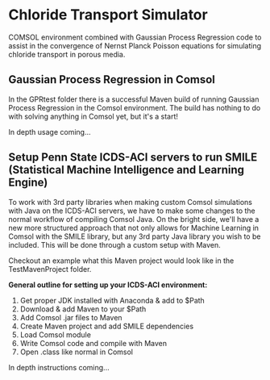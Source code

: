 # Chloride Transport Simulator

COMSOL environment combined with Gaussian Process Regression code to assist in the convergence of Nernst Planck Poisson equations for simulating chloride transport in porous media.

## Gaussian Process Regression in Comsol

In the GPRtest folder there is a successful Maven build of running Gaussian Process Regression in the Comsol environment. The build has nothing to do with solving anything in Comsol yet, but it's a start!

In depth usage coming...

## Setup Penn State ICDS-ACI servers to run SMILE (Statistical Machine Intelligence and Learning Engine)

To work with 3rd party libraries when making custom Comsol simulations with Java on the ICDS-ACI servers, we have to make some changes to the normal workflow of compiling Comsol Java. On the bright side, we'll have a new more structured approach that not only allows for Machine Learning in Comsol with the SMILE library, but any 3rd party Java library you wish to be included. This will be done through a custom setup with Maven.

Checkout an example what this Maven project would look like in the TestMavenProject folder.

**General outline for setting up your ICDS-ACI environment:**
1. Get proper JDK installed with Anaconda & add to $Path
2. Download & add Maven to your $Path
3. Add Comsol .jar files to Maven
4. Create Maven project and add SMILE dependencies
5. Load Comsol module
6. Write Comsol code and compile with Maven
7. Open .class like normal in Comsol

In depth instructions coming...
